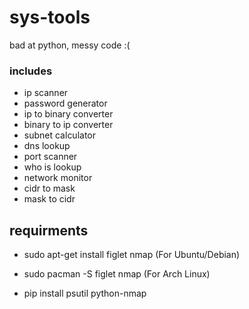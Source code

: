# sys-tools

bad at python, messy code :(

### includes
- ip scanner
- password generator
- ip to binary converter
- binary to ip converter
- subnet calculator
- dns lookup
- port scanner
- who is lookup
- network monitor
- cidr to mask
- mask to cidr

## requirments

- sudo apt-get install figlet nmap     (For Ubuntu/Debian)
- sudo pacman -S figlet nmap           (For Arch Linux)

- pip install psutil python-nmap
